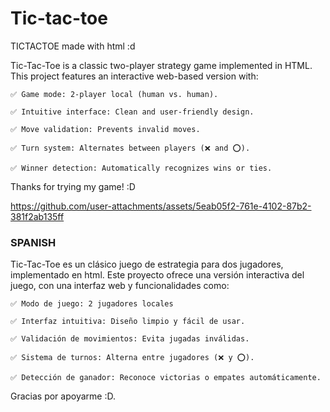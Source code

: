 # Tic-tac-toe
TICTACTOE made with html :d

Tic-Tac-Toe is a classic two-player strategy game implemented in HTML. This project features an interactive web-based version with:

    ✅ Game mode: 2-player local (human vs. human).

    ✅ Intuitive interface: Clean and user-friendly design.

    ✅ Move validation: Prevents invalid moves.

    ✅ Turn system: Alternates between players (❌ and ⭕).

    ✅ Winner detection: Automatically recognizes wins or ties.

Thanks for trying my game! :D




https://github.com/user-attachments/assets/5eab05f2-761e-4102-87b2-381f2ab135ff




### SPANISH

Tic-Tac-Toe es un clásico juego de estrategia para dos jugadores, implementado en html. Este proyecto ofrece una versión interactiva del juego, con una interfaz web y funcionalidades como:

    ✅ Modo de juego: 2 jugadores locales

    ✅ Interfaz intuitiva: Diseño limpio y fácil de usar.

    ✅ Validación de movimientos: Evita jugadas inválidas.

    ✅ Sistema de turnos: Alterna entre jugadores (❌ y ⭕).

    ✅ Detección de ganador: Reconoce victorias o empates automáticamente.
 

Gracias por apoyarme :D.
